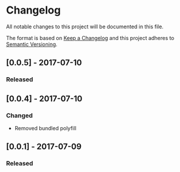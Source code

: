 # Changelog

All notable changes to this project will be documented in this file.

The format is based on [Keep a Changelog](http://keepachangelog.com/en/1.0.0/)
and this project adheres to [Semantic Versioning](http://semver.org/spec/v2.0.0.html).

## [0.0.5] - 2017-07-10

### Released

## [0.0.4] - 2017-07-10

### Changed

- Removed bundled polyfill

## [0.0.1] - 2017-07-09

### Released
